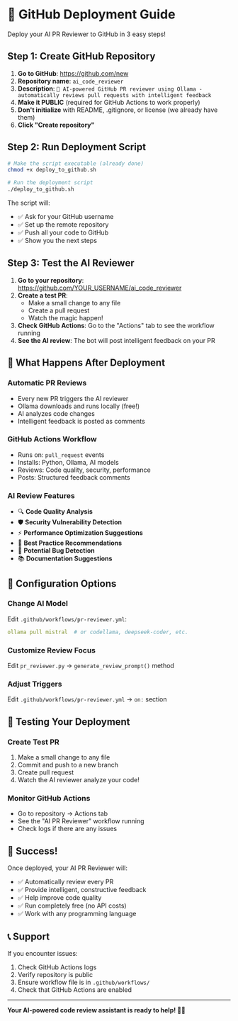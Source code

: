 # 🚀 GitHub Deployment Guide

Deploy your AI PR Reviewer to GitHub in 3 easy steps!

## Step 1: Create GitHub Repository

1. **Go to GitHub**: https://github.com/new
2. **Repository name**: `ai_code_reviewer`
3. **Description**: `🤖 AI-powered GitHub PR reviewer using Ollama - automatically reviews pull requests with intelligent feedback`
4. **Make it PUBLIC** (required for GitHub Actions to work properly)
5. **Don't initialize** with README, .gitignore, or license (we already have them)
6. **Click "Create repository"**

## Step 2: Run Deployment Script

```bash
# Make the script executable (already done)
chmod +x deploy_to_github.sh

# Run the deployment script
./deploy_to_github.sh
```

The script will:
- ✅ Ask for your GitHub username
- ✅ Set up the remote repository
- ✅ Push all your code to GitHub
- ✅ Show you the next steps

## Step 3: Test the AI Reviewer

1. **Go to your repository**: https://github.com/YOUR_USERNAME/ai_code_reviewer
2. **Create a test PR**:
   - Make a small change to any file
   - Create a pull request
   - Watch the magic happen!
3. **Check GitHub Actions**: Go to the "Actions" tab to see the workflow running
4. **See the AI review**: The bot will post intelligent feedback on your PR

## 🎯 What Happens After Deployment

### Automatic PR Reviews
- Every new PR triggers the AI reviewer
- Ollama downloads and runs locally (free!)
- AI analyzes code changes
- Intelligent feedback is posted as comments

### GitHub Actions Workflow
- Runs on: `pull_request` events
- Installs: Python, Ollama, AI models
- Reviews: Code quality, security, performance
- Posts: Structured feedback comments

### AI Review Features
- 🔍 **Code Quality Analysis**
- 🛡️ **Security Vulnerability Detection**
- ⚡ **Performance Optimization Suggestions**
- 📝 **Best Practice Recommendations**
- 🐛 **Potential Bug Detection**
- 📚 **Documentation Suggestions**

## 🔧 Configuration Options

### Change AI Model
Edit `.github/workflows/pr-reviewer.yml`:
```yaml
ollama pull mistral  # or codellama, deepseek-coder, etc.
```

### Customize Review Focus
Edit `pr_reviewer.py` → `generate_review_prompt()` method

### Adjust Triggers
Edit `.github/workflows/pr-reviewer.yml` → `on:` section

## 🧪 Testing Your Deployment

### Create Test PR
1. Make a small change to any file
2. Commit and push to a new branch
3. Create pull request
4. Watch the AI reviewer analyze your code!

### Monitor GitHub Actions
- Go to repository → Actions tab
- See the "AI PR Reviewer" workflow running
- Check logs if there are any issues

## 🎉 Success!

Once deployed, your AI PR Reviewer will:
- ✅ Automatically review every PR
- ✅ Provide intelligent, constructive feedback
- ✅ Help improve code quality
- ✅ Run completely free (no API costs)
- ✅ Work with any programming language

## 📞 Support

If you encounter issues:
1. Check GitHub Actions logs
2. Verify repository is public
3. Ensure workflow file is in `.github/workflows/`
4. Check that GitHub Actions are enabled

---

**Your AI-powered code review assistant is ready to help! 🤖✨**
